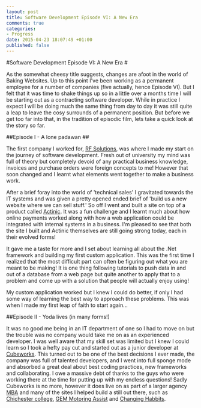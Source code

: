 ```yaml
---
layout: post
title: Software Development Episode VI: A New Era
comments: true
categories: 
- Progress
date: 2015-04-23 18:07:49 +01:00
published: false
---
```


#Software Development Episode VI: A New Era #

As the somewhat cheesy title suggests, changes are afoot in the world of Baking Websites. Up to this point I've been working as a permanent employee for a number of companies (five actually, hence Episode VI). But I felt that it was time to shake things up so in a little over a months time I will be starting out as a contracting software developer. While in practice I expect I will be doing much the same thing from day to day it was still quite a leap to leave the cosy surrounds of a permanent position. But before we get too far into that, in the tradition of episodic film, lets take a quick look at the story so far.

##Episode I - A lone padawan ##

The first company I worked for, [RF Solutions](http://www.rfsolutions.co.uk/), was where I made my start on the journey of software development. Fresh out of university my mind was full of theory but completely devoid of any  practical business knowledge, invoices and purchase orders were foreign concepts to me! However that soon changed and I learnt what elements went together to make a business work. 

After a brief foray into the world of 'technical sales' I gravitated towards the IT systems and was given a pretty opened ended brief of 'build us a new website where we can sell stuff.' So off I went and built a site on top of a product called [Actinic](http://www.actinic.co.uk/). It was a fun challenge and I learnt much about how online payments worked along with how a web application could be integrated with internal systems in a business. I'm pleased to see that both the site I built and Actinic themselves are still going strong today, each in their evolved forms! 

It gave me a taste for more and I set about learning all about the .Net framework and building my first custom application. This was the first time I realized that the most difficult part can often be figuring out what you are meant to be making! It is one thing following tutorials to push data in and out of a database from a web page but quite another to apply that to a problem and come up with a solution that people will actually enjoy using!

My custom application worked but I knew I could do better, if only I had some way of learning the best way to approach these problems. This was when I made my first leap of faith to start again...

##Episode II - Yoda lives (in many forms!)

It was no good me being in an IT department of one so I had to move on but the trouble was no company would take me on as an experienced developer. I was well aware that my skill set was limited but I knew I could learn so I took a hefty pay cut and started out as a junior developer at [Cubeworks](https://twitter.com/cubeworks). This turned out to be one of the best decisions I ever made, the company was full of talented developers, and I went into full sponge mode and absorbed a great deal about best coding practices, new frameworks and collaborating. I owe a massive debt of thanks to the guys who were working there at the time for putting up with my endless questions! Sadly Cubeworks is no more, however it does live on as part of a larger agency [MBA](http://www.mba.co.uk/) and many of the sites I helped build a still out there, such as [Chichester college](http://www.chichester.ac.uk/), [GEM Motoring Assist](http://www.motoringassist.com/) and [Changing Habbits](http://www.changinghabbits.co.uk/).





